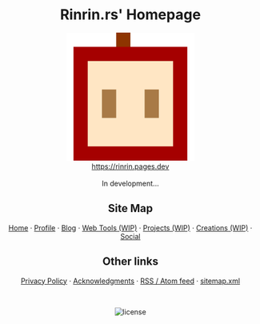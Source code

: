 <h1 align="center">Rinrin.rs' Homepage</h1>

<p align="center">
	<img src="/static/images/logos/rinrin/logo.svg" alt="logo" width="256" />
	<br />
	<a href="https://rinrin.pages.dev">https://rinrin.pages.dev</a>
	<br /><br />
	In development...
</p>

<h2 align="center">Site Map</h2>

<p align="center">
	<a href="https://rinrin.pages.dev">Home</a> &middot;
	<a href="https://rinrin.pages.dev/profile">Profile</a> &middot;
	<a href="https://rinrin.pages.dev/blog">Blog</a> &middot;
	<a href="https://rinrin.pages.dev/tools">Web Tools (WIP)</a> &middot;
	<a href="https://rinrin.pages.dev/projects">Projects (WIP)</a> &middot;
	<a href="https://rinrin.pages.dev/creations">Creations (WIP)</a> &middot;
	<a href="https://rinrin.pages.dev/social">Social</a>
</p>


<h2 align="center">Other links</h2>

<p align="center">
	<a href="https://rinrin.pages.dev/privacy">Privacy Policy</a> &middot;
	<a href="https://rinrin.pages.dev/acknowledgments">Acknowledgments</a> &middot;
	<a href="https://rinrin.pages.dev/feed">RSS / Atom feed</a> &middot;
	<a href="https://rinrin.pages.dev/sitemap.xml">sitemap.xml</a>
</p>

<br />

<p align="center">
	<img src="https://img.shields.io/github/license/Rinrin0413/rinrin0413.github.io?color=%23BD0102&style=for-the-badge" alt="license">
</p>
